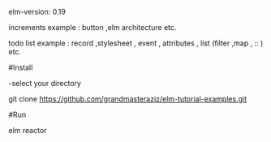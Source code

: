 elm-version:  0.19 

increments example  : button ,elm architecture etc.


todo list example : record ,stylesheet , event , attributes , list (filter ,map , :: )  etc.


#Install 

-select your directory

git clone https://github.com/grandmasteraziz/elm-tutorial-examples.git

#Run

elm reactor